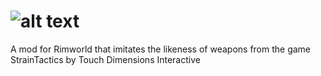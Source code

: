 # ![alt text](https://github.com/amaotoUsagi/StrainTacticsWeapons-Mod/blob/main/About/Preview.png)
A mod for Rimworld that imitates the likeness of weapons from the game StrainTactics by Touch Dimensions Interactive
